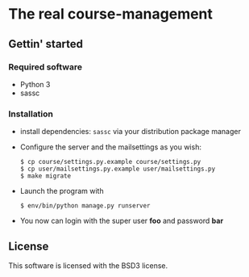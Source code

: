 # The real course-management

## Gettin' started

### Required software

* Python 3
* sassc


### Installation

* install dependencies: `sassc` via your distribution package manager

* Configure the server and the mailsettings as you wish:

  ```
  $ cp course/settings.py.example course/settings.py
  $ cp user/mailsettings.py.example user/mailsettings.py
  $ make migrate
  ```

* Launch the program with

  ```
  $ env/bin/python manage.py runserver
  ```

* You now can login with the super user **foo** and password **bar**

## License

This software is licensed with the BSD3 license.
